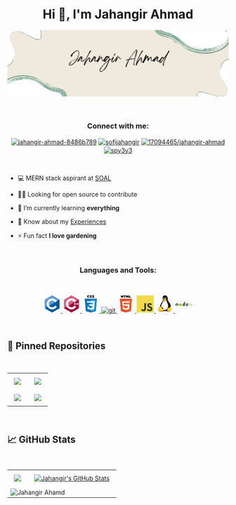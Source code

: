 <h1 align="center">Hi 👋, I'm Jahangir Ahmad</h1>
<!-- ### Hello World 🐱‍💻 I'm -->

<p align="center">
  <img src="./Banner 3.png"width="1280" title="Readme Banner">
</p>

<br>

<h3 align="center">Connect with me:</h3>
<p align="center">
<a href="https://linkedin.com/in/jahangir-ahmad-8486b789" target="blank"><img align="center" src="https://raw.githubusercontent.com/rahuldkjain/github-profile-readme-generator/master/src/images/icons/Social/linked-in-alt.svg" alt="jahangir-ahmad-8486b789" height="30" width="40" /></a>
<a href="https://github.com/sofijahangir" target="blank"><img align="center" src="https://raw.githubusercontent.com/rahuldkjain/github-profile-readme-generator/master/src/images/icons/Social/github.svg" alt="sofijahangir" height="30" width="40" /></a>
<a href="https://stackoverflow.com/users/17094465/jahangir-ahmad" target="blank"><img align="center" src="https://raw.githubusercontent.com/rahuldkjain/github-profile-readme-generator/master/src/images/icons/Social/stack-overflow.svg" alt="17094465/jahangir-ahmad" height="30" width="40" /></a>
<a href="https://fb.com/spy3y3" target="blank"><img align="center" src="https://raw.githubusercontent.com/rahuldkjain/github-profile-readme-generator/master/src/images/icons/Social/facebook.svg" alt="spy3y3" height="30" width="40" /></a>

</p>

<br>

<p align="center">

- 💻 MERN stack aspirant at [SOAL](https://www.schoolofacceleratedlearning.com/)<br>
- 👨‍💻 Looking for open source to contribute<br>

- 🌱 I’m currently learning **everything**

 - 📄 Know about my [Experiences](https://drive.google.com/file/d/12xo_w9FdwJD6-HGd7uNR8ejArz_xA4X9/view?usp=sharing)
- ⚡ Fun fact **I love gardening** <br>

</p>

<br>

<h3 align="center">Languages and Tools:</h3>
<br>
<p align="center"> <a href="https://www.cprogramming.com/" target="_blank" rel="noreferrer"> <img src="https://raw.githubusercontent.com/devicons/devicon/master/icons/c/c-original.svg" alt="c" width="40" height="40"/> </a> <a href="https://www.w3schools.com/cpp/" target="_blank" rel="noreferrer"> <img src="https://raw.githubusercontent.com/devicons/devicon/master/icons/cplusplus/cplusplus-original.svg" alt="cplusplus" width="40" height="40"/> </a> <a href="https://www.w3schools.com/css/" target="_blank" rel="noreferrer"> <img src="https://raw.githubusercontent.com/devicons/devicon/master/icons/css3/css3-original-wordmark.svg" alt="css3" width="40" height="40"/> </a> <a href="https://git-scm.com/" target="_blank" rel="noreferrer"> <img src="https://www.vectorlogo.zone/logos/git-scm/git-scm-icon.svg" alt="git" width="40" height="40"/> </a> <a href="https://www.w3.org/html/" target="_blank" rel="noreferrer"> <img src="https://raw.githubusercontent.com/devicons/devicon/master/icons/html5/html5-original-wordmark.svg" alt="html5" width="40" height="40"/> </a> <a href="https://developer.mozilla.org/en-US/docs/Web/JavaScript" target="_blank" rel="noreferrer"> <img src="https://raw.githubusercontent.com/devicons/devicon/master/icons/javascript/javascript-original.svg" alt="javascript" width="40" height="40"/> </a> <a href="https://www.linux.org/" target="_blank" rel="noreferrer"> <img src="https://raw.githubusercontent.com/devicons/devicon/master/icons/linux/linux-original.svg" alt="linux" width="40" height="40"/> </a> <a href="https://nodejs.org" target="_blank" rel="noreferrer"> <img src="https://raw.githubusercontent.com/devicons/devicon/master/icons/nodejs/nodejs-original-wordmark.svg" alt="nodejs" width="40" height="40"/> </a> </p>

<br>

## 📌 Pinned Repositories

<br>

<center>
  <table>
    <tr>
        <td><a href="https://github.com/sofijahangir/sofijahangir">
  <img align="center" style="margin:0.5rem" src="https://github-readme-stats.vercel.app/api/pin/?username=sofijahangir&repo=sofijahangir&title_color=ffffff&text_color=c9cacc&icon_color=4AB197&bg_color=1A2B34" />
</a></td>
       <td><a href="https://github.com/sofijahangir/100DaysOfCode">
  <img align="center" style="margin:0.5rem" src="https://github-readme-stats.vercel.app/api/pin/?username=sofijahangir&repo=100DaysOfCode&title_color=ffffff&text_color=c9cacc&icon_color=4AB197&bg_color=1A2B34" />
</a></td>
    </tr>  
    <tr>
      <td><a href="https://github.com/sofijahangir/today-i-learned">
  <img align="center" style="margin:0.5rem" src="https://github-readme-stats.vercel.app/api/pin/?username=sofijahangir&repo=today-i-learned&title_color=ffffff&text_color=c9cacc&icon_color=4AB197&bg_color=1A2B34" />
</a></td>
      <td><a href="https://github.com/sofijahangir/sofijahangir">
  <img align="center" style="margin:0.5rem" src="https://github-readme-stats.vercel.app/api/pin/?username=sofijahangir&repo=sofijahangir&title_color=ffffff&text_color=c9cacc&icon_color=4AB197&bg_color=1A2B34" />
</a></td>
    </tr>
  </table>
</center>
<br>

## &#x1f4c8; GitHub Stats

<br>
<center>
  <table>
    <tr>
        <td><a href="#">
  <img align="center" style="margin:0.5rem" src="https://github-readme-stats.vercel.app/api/top-langs/?username=sofijahangir&hide=html,css&title_color=ffffff&text_color=c9cacc&icon_color=4AB197&bg_color=1A2B34" />
</a></td>
        <td><a href="#">
  <img align="center" style="margin:0.5rem" src="https://github-readme-stats.vercel.app/api?username=sofijahangir&show_icons=true&line_height=27&count_private=true&title_color=ffffff&text_color=c9cacc&icon_color=4AB097&bg_color=1A2B34" alt="Jahangir's GitHub Stats" />
</a></td>
    </tr>  
    <tr>
      <td colspan="2"><img align="center" width="100%" src="https://github-readme-streak-stats.herokuapp.com/?user=sofijahangir&theme=dark" alt="Jahangir Ahamd" /></td>
    </tr>
  </table>
</center>
